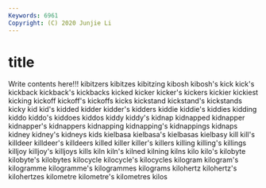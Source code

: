 ```yaml
---
Keywords: 6961
Copyright: (C) 2020 Junjie Li
---
```


# title

Write contents here!!!
kibitzers 
kibitzes 
kibitzing 
kibosh 
kibosh's 
kick 
kick's 
kickback 
kickback's 
kickbacks
kicked 
kicker 
kicker's 
kickers 
kickier 
kickiest 
kicking 
kickoff 
kickoff's 
kickoffs
kicks 
kickstand 
kickstand's 
kickstands 
kicky 
kid 
kid's 
kidded 
kidder 
kidder's
kidders 
kiddie 
kiddie's 
kiddies 
kidding 
kiddo 
kiddo's 
kiddoes 
kiddos 
kiddy
kiddy's 
kidnap 
kidnapped 
kidnapper 
kidnapper's 
kidnappers 
kidnapping 
kidnapping's 
kidnappings 
kidnaps
kidney 
kidney's 
kidneys 
kids 
kielbasa 
kielbasa's 
kielbasas 
kielbasy 
kill 
kill's
killdeer 
killdeer's 
killdeers 
killed 
killer 
killer's 
killers 
killing 
killing's 
killings
killjoy 
killjoy's 
killjoys 
kills 
kiln 
kiln's 
kilned 
kilning 
kilns 
kilo
kilo's 
kilobyte 
kilobyte's 
kilobytes 
kilocycle 
kilocycle's 
kilocycles 
kilogram 
kilogram's 
kilogramme
kilogramme's 
kilogrammes 
kilograms 
kilohertz 
kilohertz's 
kilohertzes 
kilometre 
kilometre's 
kilometres 
kilos

